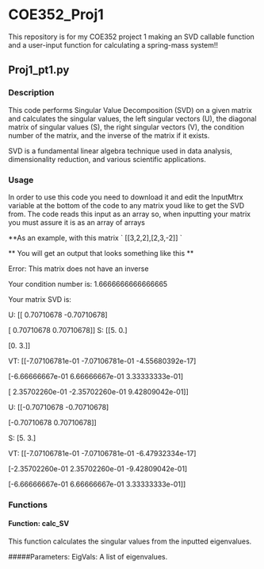 # COE352_Proj1
This repository is for my COE352 project 1 making an SVD callable function and a user-input function for calculating a spring-mass system!!

## Proj1_pt1.py

### Description <a name="description"></a>
This code performs Singular Value Decomposition (SVD) on a given matrix and calculates the singular values, the left singular vectors (U), the diagonal matrix of singular values (S), the right singular vectors (V), the condition number of the matrix, and the inverse of the matrix if it exists. 
<p>
SVD is a fundamental linear algebra technique used in data analysis, dimensionality reduction, and various scientific applications.

### Usage <a name="usage"></a>
In order to use this code you need to download it and edit the InputMtrx variable at the bottom of the code to any matrix youd like to get the SVD from. The code reads this input as an array so, when inputting your matrix you must assure it is as an array of arrays 
<p>
**As an example, with this matrix ` [[3,2,2],[2,3,-2]] `
  <p>
** You will get an output that looks something like this **
  <p>
    
<p> Error: This matrix does not have an inverse </p>
<p>  Your condition number is:  1.6666666666666665
<p>  Your matrix SVD is:
<p>  U:  [[ 0.70710678 -0.70710678]<p> 
     [ 0.70710678  0.70710678]]
 S:  [[5. 0.]
<p>      [0. 3.]]
<p>  VT: [[-7.07106781e-01 -7.07106781e-01 -4.55680392e-17]
<p>      [-6.66666667e-01  6.66666667e-01  3.33333333e-01]
<p>      [ 2.35702260e-01 -2.35702260e-01  9.42809042e-01]]
<p>  U:  [[-0.70710678 -0.70710678]
<p>      [-0.70710678  0.70710678]]
<p>  S:  [5. 3.]
<p>  VT:  [[-7.07106781e-01 -7.07106781e-01 -6.47932334e-17]
<p>       [-2.35702260e-01  2.35702260e-01 -9.42809042e-01]
<p>       [-6.66666667e-01  6.66666667e-01  3.33333333e-01]]
 
    
### Functions <a name="functions"></a>

#### Function: calc_SV <a name="function-calc_sv"></a>
This function calculates the singular values from the inputted eigenvalues.

#####Parameters:
EigVals: A list of eigenvalues.
